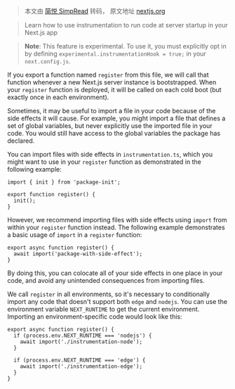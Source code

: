 > 本文由 [简悦 SimpRead](http://ksria.com/simpread/) 转码， 原文地址 [nextjs.org](https://nextjs.org/docs/app/building-your-application/optimizing/instrumentation)

> Learn how to use instrumentation to run code at server startup in your Next.js app

> **Note**: This feature is experimental. To use it, you must explicitly opt in by defining `experimental.instrumentationHook = true;` in your `next.config.js`.

If you export a function named `register` from this file, we will call that function whenever a new Next.js server instance is bootstrapped. When your `register` function is deployed, it will be called on each cold boot (but exactly once in each environment).

Sometimes, it may be useful to import a file in your code because of the side effects it will cause. For example, you might import a file that defines a set of global variables, but never explicitly use the imported file in your code. You would still have access to the global variables the package has declared.

You can import files with side effects in `instrumentation.ts`, which you might want to use in your `register` function as demonstrated in the following example:

```
import { init } from 'package-init';
 
export function register() {
  init();
}
```

However, we recommend importing files with side effects using `import` from within your `register` function instead. The following example demonstrates a basic usage of `import` in a `register` function:

```
export async function register() {
  await import('package-with-side-effect');
}
```

By doing this, you can colocate all of your side effects in one place in your code, and avoid any unintended consequences from importing files.

We call `register` in all environments, so it's necessary to conditionally import any code that doesn't support both `edge` and `nodejs`. You can use the environment variable `NEXT_RUNTIME` to get the current environment. Importing an environment-specific code would look like this:

```
export async function register() {
  if (process.env.NEXT_RUNTIME === 'nodejs') {
    await import('./instrumentation-node');
  }
 
  if (process.env.NEXT_RUNTIME === 'edge') {
    await import('./instrumentation-edge');
  }
}
```